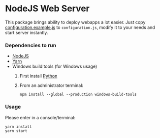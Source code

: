 # NodeJS Web Server

This package brings ability to deploy webapps a lot easier. Just copy [configuration.example.js](configuration.example.js) to `configuration.js`, modify it to your needs and start server instantly.

### Dependencies to run
* [NodeJS](https://nodejs.org/en/)
* [Yarn](https://yarnpkg.com/en/)
* Windows build tools (for Windows usage)
    1. First install [Python](https://www.python.org/)
    1. From an administrator terminal:

        ```npm install --global --production windows-build-tools```


### Usage

Please enter in a console/terminal:
    
    yarn install
    yarn start
